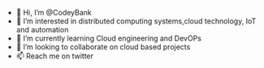 - 👋 Hi, I’m @CodeyBank
- 👀 I’m interested in distributed computing systems,cloud technology, IoT and automation
- 🌱 I’m currently learning Cloud engineering and DevOPs
- 💞️ I’m looking to collaborate on cloud based projects
- 📫 Reach me on twitter 

<!---
CodeyBank/CodeyBank is a ✨ special ✨ repository because its `README.md` (this file) appears on your GitHub profile.
You can click the Preview link to take a look at your changes.
--->
